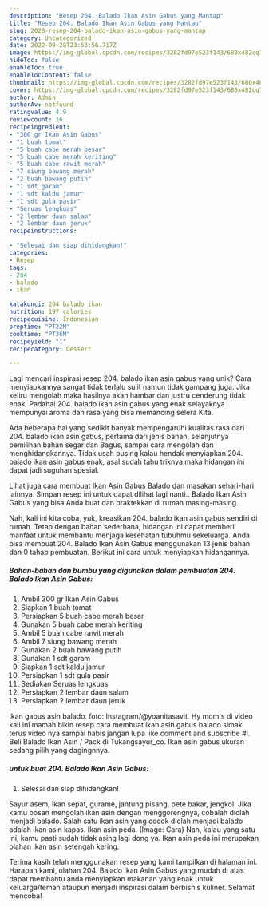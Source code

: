 ```yaml
---
description: "Resep 204. Balado Ikan Asin Gabus yang Mantap"
title: "Resep 204. Balado Ikan Asin Gabus yang Mantap"
slug: 2028-resep-204-balado-ikan-asin-gabus-yang-mantap
category: Uncategorized
date: 2022-09-28T23:53:56.717Z
image: https://img-global.cpcdn.com/recipes/3282fd97e523f143/680x482cq70/204-balado-ikan-asin-gabus-foto-resep-utama.jpg
hideToc: false
enableToc: true
enableTocContent: false
thumbnail: https://img-global.cpcdn.com/recipes/3282fd97e523f143/680x482cq70/204-balado-ikan-asin-gabus-foto-resep-utama.jpg
cover: https://img-global.cpcdn.com/recipes/3282fd97e523f143/680x482cq70/204-balado-ikan-asin-gabus-foto-resep-utama.jpg
author: Admin
authorAv: notfound
ratingvalue: 4.9
reviewcount: 16
recipeingredient:
- "300 gr Ikan Asin Gabus"
- "1 buah tomat"
- "5 buah cabe merah besar"
- "5 buah cabe merah keriting"
- "5 buah cabe rawit merah"
- "7 siung bawang merah"
- "2 buah bawang putih"
- "1 sdt garam"
- "1 sdt kaldu jamur"
- "1 sdt gula pasir"
- "Seruas lengkuas"
- "2 lembar daun salam"
- "2 lembar daun jeruk"
recipeinstructions:

- "Selesai dan siap dihidangkan!"
categories:
- Resep
tags:
- 204
- balado
- ikan

katakunci: 204 balado ikan 
nutrition: 197 calories
recipecuisine: Indonesian
preptime: "PT22M"
cooktime: "PT36M"
recipeyield: "1"
recipecategory: Dessert

---
```





Lagi mencari inspirasi resep 204. balado ikan asin gabus yang unik? Cara menyiapkannya sangat tidak terlalu sulit namun tidak gampang juga. Jika keliru mengolah maka hasilnya akan hambar dan justru cenderung tidak enak. Padahal 204. balado ikan asin gabus yang enak selayaknya mempunyai aroma dan rasa yang bisa memancing selera Kita.





Ada beberapa hal yang sedikit banyak mempengaruhi kualitas rasa dari 204. balado ikan asin gabus, pertama dari jenis bahan, selanjutnya pemilihan bahan segar dan Bagus, sampai cara mengolah dan menghidangkannya. Tidak usah pusing kalau hendak menyiapkan 204. balado ikan asin gabus enak,      asal sudah tahu triknya maka hidangan ini dapat jadi suguhan spesial.














Lihat juga cara membuat Ikan Asin Gabus Balado dan masakan sehari-hari lainnya. Simpan resep ini untuk dapat dilihat lagi nanti.. Balado Ikan Asin Gabus yang bisa Anda buat dan praktekkan di rumah masing-masing.






Nah, kali ini kita coba, yuk, kreasikan 204. balado ikan asin gabus sendiri di rumah. Tetap dengan bahan sederhana, hidangan ini dapat memberi manfaat untuk membantu menjaga kesehatan tubuhmu sekeluarga. Anda bisa membuat 204. Balado Ikan Asin Gabus menggunakan 13 jenis bahan dan 0 tahap pembuatan. Berikut ini cara untuk menyiapkan hidangannya.

<!--inarticleads1-->

##### Bahan-bahan dan bumbu yang digunakan dalam pembuatan 204. Balado Ikan Asin Gabus:

1. Ambil 300 gr Ikan Asin Gabus
1. Siapkan 1 buah tomat
1. Persiapkan 5 buah cabe merah besar
1. Gunakan 5 buah cabe merah keriting
1. Ambil 5 buah cabe rawit merah
1. Ambil 7 siung bawang merah
1. Gunakan 2 buah bawang putih
1. Gunakan 1 sdt garam
1. Siapkan 1 sdt kaldu jamur
1. Persiapkan 1 sdt gula pasir
1. Sediakan Seruas lengkuas
1. Persiapkan 2 lembar daun salam
1. Persiapkan 2 lembar daun jeruk


Ikan gabus asin balado. foto: Instagram/@yoanitasavit. Hy mom&#39;s di video kali ini mamah bikin resep cara membuat ikan asin gabus balado simak terus video nya sampai habis jangan lupa like comment and subscribe #i. Beli Balado Ikan Asin / Pack di Tukangsayur_co. Ikan asin gabus ukuran sedang pilih yang dagingnnya. 

<!--inarticleads2-->

#####  untuk buat 204. Balado Ikan Asin Gabus:


1. Selesai dan siap dihidangkan!

Sayur asem, ikan sepat, gurame, jantung pisang, pete bakar, jengkol. Jika kamu bosan mengolah ikan asin dengan menggorengnya, cobalah diolah menjadi balado. Salah satu ikan asin yang cocok diolah menjadi balado adalah ikan asin kapas. Ikan asin peda. (Image: Cara) Nah, kalau yang satu ini, kamu pasti sudah tidak asing lagi dong ya. Ikan asin peda ini merupakan olahan ikan asin setengah kering. 

Terima kasih telah menggunakan resep yang kami tampilkan di halaman ini. Harapan kami, olahan 204. Balado Ikan Asin Gabus yang mudah di atas dapat membantu anda menyiapkan makanan yang enak untuk keluarga/teman ataupun menjadi inspirasi dalam berbisnis kuliner. Selamat mencoba!
